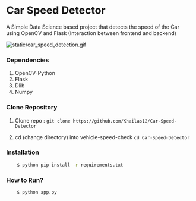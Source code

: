 # Car Speed Detector

A Simple Data Science based project that detects the speed of the Car using OpenCV and Flask (Interaction between frontend and backend)

![static/car_speed_detection.gif](output.gif)

### Dependencies
1. OpenCV-Python
2. Flask
3. Dlib
4. Numpy

### Clone Repository
1. Clone repo :
`git clone https://github.com/Khailas12/Car-Speed-Detector`

2. cd (change directory) into vehicle-speed-check
`cd Car-Speed-Detector`

### Installation
```sh
    $ python pip install -r requirements.txt
```
### How to Run?
```sh
    $ python app.py
```
